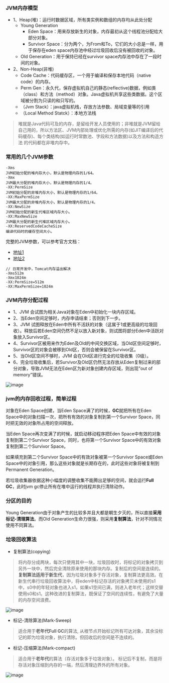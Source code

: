 ### JVM内存模型
- 1、Heap(堆)：运行时数据区域，所有类实例和数组的内存均从此处分配
    - Young Generation
        - Eden Space：用来存放新生的对象，内存最初从这个线程池分配给大部分对象。
        - Survivor Space：分为两个，为From和To，它们的大小总是一样，用于保存在eden space内存池中经过垃圾回收后没有被回收的对象。
    - Old Generation：用于保持已经在survivor space内存池中存在了一段时间的对象。
- 2、Non-Heap(非堆)
    - Code Cache：代码缓存区，一个用于编译和保存本地代码（native code）的内存。
    - Perm Gen：永久代，保存虚拟机自己的静态(reflective)数据，例如类（class）和方法（method）对象。Java虚拟机共享这些类数据。这个区域被分割为只读的和只写的。
    - （Jvm Stack）：java虚拟机栈，存放方法参数、局域变量等的引用
    - （Local Method Statck）：本地方法栈


> 堆就是Java代码可及的内存，是留给开发人员使用的；非堆就是JVM留给 自己用的，所以方法区、JVM内部处理或优化所需的内存(如JIT编译后的代码缓存)、每个类结构(如运行时常数池、字段和方法数据)以及方法和构造方法 的代码都在非堆内存中。 

### 常用的几个JVM参数
    -Xms
    JVM初始分配的堆内存大小，默认是物理内存的1/64。
    -Xmx
    JVM最大分配的堆内存大小，默认是物理内存的1/4。
    -XX:PermSize
    JVM初始分配的非堆内存大小，默认是物理内存的1/64。
    -XX:MaxPermSize
    JVM最大分配的非堆内存大小，默认是物理内存的1/4。
    -XX:NewSize
    JVM初始分配的新生代堆区域内存大小。
    -XX:MaxNewSize
    JVM最大分配的新生代堆区域内存大小。
    -XX:ReservedCodeCacheSize
    编译代码时的缓存空间大小。
    
完整的JVM参数，可以参考官方文档： 
- [地址1](http://docs.oracle.com/javase/8/docs/technotes/tools/windows/java.html )
- [地址2](http://www.oracle.com/technetwork/java/javase/tech/vmoptions-jsp-140102.html) 

```
// 日常开发中，Tomcat内存溢出解决 
-Xms512m 
-Xmx1024m 
-XX:PermSize=512m 
-XX:MaxPermSize=1024m
```

### JVM内存分配过程
- 1、JVM 会试图为相关Java对象在Eden中初始化一块内存区域。
- 2、当Eden空间足够时，内存申请结束；否则到下一步。
- 3、JVM 试图释放在Eden中所有不活跃的对象（这属于1或更高级的垃圾回收）。释放后若Eden空间仍然不足以放入新对象，则试图将部分Eden中活跃对象放入Survivor区。
- 4、Survivor区被用来作为Eden及Old的中间交换区域，当Old区空间足够时，Survivor区的对象会被移到Old区，否则会被保留在Survivor区。
- 5、当Old区空间不够时，JVM 会在Old区进行完全的垃圾收集（0级）。
- 6、完全垃圾收集后，若Survivor及Old区仍然无法存放从Eden复制过来的部分对象，导致JVM无法在Eden区为新对象创建内存区域，则出现”out of memory”错误。

![image](http://image72.360doc.com/DownloadImg/2014/05/0818/41431554_2.png)

### jvm的内存回收过程，简单过程
对象在Eden Space创建，当Eden Space满了的时候，**GC**就把所有在Eden Space中的对象扫描一次，把所有有效的对象复制到第一个Survivor Space，同时把无效的对象所占用的空间释放。

当Eden Space再次变满了的时候，就启动移动程序把Eden Space中有效的对象复制到第二个Survivor Space，同时，也将第一个Survivor Space中的有效对象复制到第二个Survivor Space。

如果填充到第二个Survivor Space中的有效对象被第一个Survivor Space或Eden Space中的对象引用，那么这些对象就是长期存在的，此时这些对象将被复制到Permanent Generation。

若垃圾收集器依据这种小幅度的调整收集不能腾出足够的空间，就会运行**Full GC**，此时jvm gc停止所有在堆中运行的线程并执行清除动作。

### 分区的目的
Young Generation由于对象产生的比较多并且大都是朝生夕灭的，所以直接**采用标记-清理算法**。而Old Generation生命力很强，则采用**复制算法**，针对不同情况使用不同算法。

### 垃圾回收算法

- 复制算法(copying)
> 将内存分成两块，每次只使用其中一块，垃圾回收时，将标记的对象拷贝到另外一块中，然后完全清除原来使用的那块内存。复制后的空间是连续的。**复制算法适用于新生代**，因为垃圾对象多于存活对象，复制算法更高效。在新生代串行垃圾回收算法中，将eden中标记存活的对象拷贝未使用的s1中，s0中的年轻对象也进入s1，如果s1空间已满，则进入老年代；这样交替使用s0和s1。这种改进的复制算法，既保证了空间的连续性，有避免了大量的内存空间浪费。 

![image](http://img.blog.csdn.net/20140101113433906?watermark/2/text/aHR0cDovL2Jsb2cuY3Nkbi5uZXQva2luZ29md29ybGQ=/font/5a6L5L2T/fontsize/400/fill/I0JBQkFCMA==/dissolve/70/gravity/SouthEast)

- 标记-清除算法(Mark-Sweep)
> 适合用于**老年代Full GC**的算法, 从根节点开始标记所有可达对象，其余没标记的即为垃圾对象，执行清除。但回收后的空间是不连续的。

- 标记-压缩算法(Mark-compact)
> 适合用于**老年代**的算法（存活对象多于垃圾对象）。
标记后不复制，而是将存活对象压缩到内存的一端，然后清理边界外的所有对象。

![image](http://img.blog.csdn.net/20140101114509375?watermark/2/text/aHR0cDovL2Jsb2cuY3Nkbi5uZXQva2luZ29md29ybGQ=/font/5a6L5L2T/fontsize/400/fill/I0JBQkFCMA==/dissolve/70/gravity/SouthEast)

